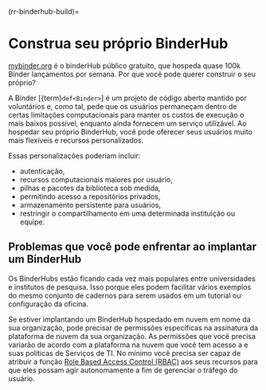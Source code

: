 (rr-binderhub-build)=
# Construa seu próprio BinderHub

[mybinder.org](https://mybinder.org/) é o binderHub público gratuito, que hospeda quase 100k Binder lançamentos por semana. Por que você pode querer construir o seu próprio?

A Binder [{term}`def<Binder>`] é um projeto de código aberto mantido por voluntários e, como tal, pede que os usuários permaneçam dentro de certas limitações computacionais para manter os custos de execução o mais baixos possível, enquanto ainda fornecem um serviço utilizável. Ao hospedar seu próprio BinderHub, você pode oferecer seus usuários muito mais flexíveis e recursos personalizados.

Essas personalizações poderiam incluir:

- autenticação,
- recursos computacionais maiores por usuário,
- pilhas e pacotes da biblioteca sob medida,
- permitindo acesso a repositórios privados,
- armazenamento persistente para usuários,
- restringir o compartilhamento em uma determinada instituição ou equipe.

## Problemas que você pode enfrentar ao implantar um BinderHub

Os BinderHubs estão ficando cada vez mais populares entre universidades e institutos de pesquisa. Isso porque eles podem facilitar vários exemplos do mesmo conjunto de cadernos para serem usados em um tutorial ou configuração da oficina.

Se estiver implantando um BinderHub hospedado em nuvem em nome da sua organização, pode precisar de permissões específicas na assinatura da plataforma de nuvem da sua organização. As permissões que você precisa variarão de acordo com a plataforma na nuvem que você tem acesso a e suas políticas de Serviços de TI. No mínimo você precisa ser capaz de atribuir a função [Role Based Access Control (RBAC)](https://docs.microsoft.com/en-us/azure/role-based-access-control/overview) aos seus recursos para que eles possam agir autonomamente a fim de gerenciar o tráfego do usuário.
